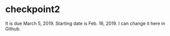 # checkpoint2
It is due March 5, 2019.
Starting date is Feb. 16, 2019.
I can change it here in Github.
